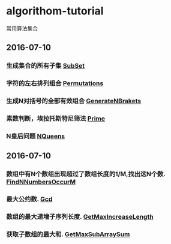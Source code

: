 # algorithom-tutorial
常用算法集合

## 2016-07-10
### 生成集合的所有子集 [SubSet](https://github.com/huangshanqi/algorithom-tutorial/blob/master/src/cn/evilcoder/algorithm/SubSet.java)
### 字符的左右排列组合 [Permutations](https://github.com/huangshanqi/algorithom-tutorial/blob/master/src/cn/evilcoder/algorithm/Permutations.java)
### 生成N对括号的全部有效组合 [GenerateNBrakets](https://github.com/huangshanqi/algorithom-tutorial/blob/master/src/cn/evilcoder/algorithm/GenerateNBrakets.java)
### 素数判断，埃拉托斯特尼筛法 [Prime](https://github.com/huangshanqi/algorithom-tutorial/blob/master/src/cn/evilcoder/algorithm/Prime.java)
### N皇后问题 [NQueens](https://github.com/huangshanqi/algorithom-tutorial/blob/master/src/cn/evilcoder/algorithm/NQueens.java)

## 2016-07-10
### 数组中有N个数组出现超过了数组长度的1/M,找出这N个数. [FindNNumbersOccurM](https://github.com/huangshanqi/algorithom-tutorial/blob/master/src/cn/evilcoder/algorithm/FindNNumbersOccurM.java)
### 最大公约数. [Gcd](https://github.com/huangshanqi/algorithom-tutorial/blob/master/src/cn/evilcoder/algorithm/Gcd.java)
### 数组的最大递增子序列长度. [GetMaxIncreaseLength](https://github.com/huangshanqi/algorithom-tutorial/blob/master/src/cn/evilcoder/algorithm/GetMaxIncreaseLength.java)
### 获取子数组的最大和. [GetMaxSubArraySum](https://github.com/huangshanqi/algorithom-tutorial/blob/master/src/cn/evilcoder/algorithm/GetMaxSubArraySum.java)

